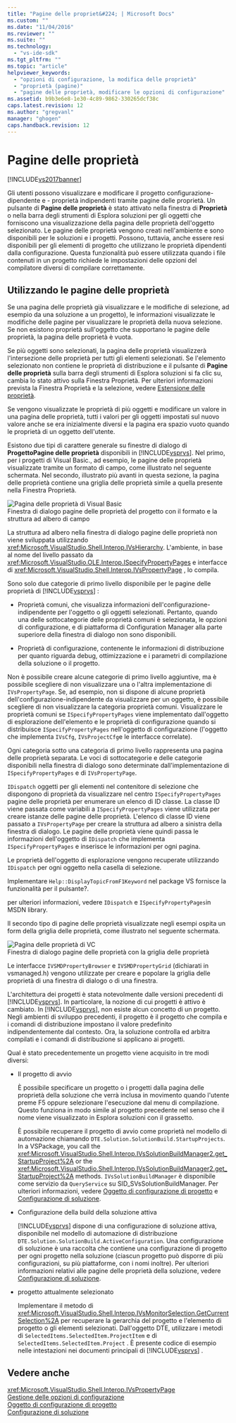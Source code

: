```yaml
---
title: "Pagine delle propriet&#224; | Microsoft Docs"
ms.custom: ""
ms.date: "11/04/2016"
ms.reviewer: ""
ms.suite: ""
ms.technology: 
  - "vs-ide-sdk"
ms.tgt_pltfrm: ""
ms.topic: "article"
helpviewer_keywords: 
  - "opzioni di configurazione, la modifica delle proprietà"
  - "proprietà (pagine)"
  - "pagine delle proprietà, modificare le opzioni di configurazione"
ms.assetid: b9b3e6e8-1e30-4c89-9862-330265dcf38c
caps.latest.revision: 12
ms.author: "gregvanl"
manager: "ghogen"
caps.handback.revision: 12
---
```

# Pagine delle propriet&#224;
[!INCLUDE[vs2017banner](../../code-quality/includes/vs2017banner.md)]

Gli utenti possono visualizzare e modificare il progetto configurazione\-dipendente e \- proprietà indipendenti tramite pagine delle proprietà.  Un pulsante di **Pagine delle proprietà** è stato attivato nella finestra di **Proprietà** o nella barra degli strumenti di Esplora soluzioni per gli oggetti che forniscono una visualizzazione della pagina delle proprietà dell'oggetto selezionato.  Le pagine delle proprietà vengono creati nell'ambiente e sono disponibili per le soluzioni e i progetti.  Possono, tuttavia, anche essere resi disponibili per gli elementi di progetto che utilizzano le proprietà dipendenti dalla configurazione.  Questa funzionalità può essere utilizzata quando i file contenuti in un progetto richiede le impostazioni delle opzioni del compilatore diversi di compilare correttamente.  
  
## Utilizzando le pagine delle proprietà  
 Se una pagina delle proprietà già visualizzare e le modifiche di selezione, ad esempio da una soluzione a un progetto\), le informazioni visualizzate le modifiche delle pagine per visualizzare le proprietà della nuova selezione.  Se non esistono proprietà sull'oggetto che supportano le pagine delle proprietà, la pagina delle proprietà è vuota.  
  
 Se più oggetti sono selezionati, la pagina delle proprietà visualizzerà l'intersezione delle proprietà per tutti gli elementi selezionati.  Se l'elemento selezionato non contiene le proprietà di distribuzione e il pulsante di **Pagine delle proprietà** sulla barra degli strumenti di Esplora soluzioni si fa clic su, cambia lo stato attivo sulla Finestra Proprietà.  Per ulteriori informazioni prevista la Finestra Proprietà e la selezione, vedere [Estensione delle proprietà](../../extensibility/internals/extending-properties.md).  
  
 Se vengono visualizzate le proprietà di più oggetti e modificare un valore in una pagina delle proprietà, tutti i valori per gli oggetti impostati sul nuovo valore anche se era inizialmente diversi e la pagina era spazio vuoto quando le proprietà di un oggetto dell'utente.  
  
 Esistono due tipi di carattere generale su finestre di dialogo di **ProgettoPagine delle proprietà** disponibili in [!INCLUDE[vsprvs](../../code-quality/includes/vsprvs_md.md)].  Nel primo, per i progetti di Visual Basic., ad esempio, le pagine delle proprietà visualizzate tramite un formato di campo, come illustrato nel seguente schermata.  Nel secondo, illustrato più avanti in questa sezione, la pagina delle proprietà contiene una griglia delle proprietà simile a quella presente nella Finestra Proprietà.  
  
 ![Pagina delle proprietà di Visual Basic](~/docs/extensibility/internals/media/vsvbproppages.gif "vsVBPropPages")  
Finestra di dialogo pagine delle proprietà del progetto con il formato e la struttura ad albero di campo  
  
 La struttura ad albero nella finestra di dialogo pagine delle proprietà non viene sviluppata utilizzando <xref:Microsoft.VisualStudio.Shell.Interop.IVsHierarchy>.  L'ambiente, in base al nome del livello passato da <xref:Microsoft.VisualStudio.OLE.Interop.ISpecifyPropertyPages> e interfacce di <xref:Microsoft.VisualStudio.Shell.Interop.IVsPropertyPage> , lo compila.  
  
 Sono solo due categorie di primo livello disponibile per le pagine delle proprietà di [!INCLUDE[vsprvs](../../code-quality/includes/vsprvs_md.md)] :  
  
-   Proprietà comuni, che visualizza informazioni dell'configurazione\-indipendente per l'oggetto o gli oggetti selezionati.  Pertanto, quando una delle sottocategorie delle proprietà comuni è selezionata, le opzioni di configurazione, e di piattaforma di Configuration Manager alla parte superiore della finestra di dialogo non sono disponibili.  
  
-   Proprietà di configurazione, contenente le informazioni di distribuzione per quanto riguarda debug, ottimizzazione e i parametri di compilazione della soluzione o il progetto.  
  
 Non è possibile creare alcune categorie di primo livello aggiuntive, ma è possibile scegliere di non visualizzare una o l'altra implementazione di `IVsPropertyPage`.  Se, ad esempio, non si dispone di alcune proprietà dell'configurazione\-indipendente da visualizzare per un oggetto, è possibile scegliere di non visualizzare la categoria proprietà comuni.  Visualizzare le proprietà comuni se `ISpecifyPropertyPages` viene implementato dall'oggetto di esplorazione dell'elemento e le proprietà di configurazione quando si distribuisce `ISpecifyPropertyPages` nell'oggetto di configurazione \(l'oggetto che implementa `IVsCfg`, `IVsProjectCfg`e le interfacce correlate\).  
  
 Ogni categoria sotto una categoria di primo livello rappresenta una pagina delle proprietà separata.  Le voci di sottocategorie e delle categorie disponibili nella finestra di dialogo sono determinate dall'implementazione di `ISpecifyPropertyPages` e di `IVsPropertyPage`.  
  
 `IDispatch` oggetti per gli elementi nel contenitore di selezione che dispongono di proprietà da visualizzare nel centro `ISpecifyPropertyPages` pagine delle proprietà per enumerare un elenco di ID classe.  La classe ID viene passata come variabili a `ISpecifyPropertyPages` viene utilizzata per creare istanze delle pagine delle proprietà.  L'elenco di classe ID viene passato a `IVsPropertyPage` per creare la struttura ad albero a sinistra della finestra di dialogo.  Le pagine delle proprietà viene quindi passa le informazioni dell'oggetto di `IDispatch` che implementa `ISpecifyPropertyPages` e inserisce le informazioni per ogni pagina.  
  
 Le proprietà dell'oggetto di esplorazione vengono recuperate utilizzando `IDispatch` per ogni oggetto nella casella di selezione.  
  
 Implementare `Help::DisplayTopicFromF1Keyword` nel package VS fornisce la funzionalità per il pulsante?.  
  
 per ulteriori informazioni, vedere `IDispatch` e `ISpecifyPropertyPages`in MSDN library.  
  
 Il secondo tipo di pagine delle proprietà visualizzate negli esempi ospita un form della griglia delle proprietà, come illustrato nel seguente schermata.  
  
 ![Pagina delle proprietà di VC](~/docs/extensibility/internals/media/vsvcproppages.gif "vsVCPropPages")  
Finestra di dialogo pagine delle proprietà con la griglia delle proprietà  
  
 Le interfacce `IVSMDPropertyBrowser` e `IVSMDPropertyGrid` \(dichiarati in vsmanaged.h\) vengono utilizzate per creare e popolare la griglia delle proprietà di una finestra di dialogo o di una finestra.  
  
 L'architettura dei progetti è stata notevolmente dalle versioni precedenti di [!INCLUDE[vsprvs](../../code-quality/includes/vsprvs_md.md)].  In particolare, la nozione di cui progetti è attivo è cambiato.  In [!INCLUDE[vsprvs](../../code-quality/includes/vsprvs_md.md)], non esiste alcun concetto di un progetto.  Negli ambienti di sviluppo precedenti, il progetto è il progetto che compila e i comandi di distribuzione impostano il valore predefinito indipendentemente dal contesto.  Ora, la soluzione controlla ed arbitra compilati e i comandi di distribuzione si applicano ai progetti.  
  
 Qual è stato precedentemente un progetto viene acquisito in tre modi diversi:  
  
-   Il progetto di avvio  
  
     È possibile specificare un progetto o i progetti dalla pagina delle proprietà della soluzione che verrà inclusa in movimento quando l'utente preme F5 oppure selezionare l'esecuzione dal menu di compilazione.  Questo funziona in modo simile al progetto precedente nel senso che il nome viene visualizzato in Esplora soluzioni con il grassetto.  
  
     È possibile recuperare il progetto di avvio come proprietà nel modello di automazione chiamando `DTE.Solution.SolutionBuild.StartupProjects`.  In a VSPackage, you call the <xref:Microsoft.VisualStudio.Shell.Interop.IVsSolutionBuildManager2.get_StartupProject%2A> or the <xref:Microsoft.VisualStudio.Shell.Interop.IVsSolutionBuildManager2.get_StartupProject%2A> methods.  `IVsSolutionBuildManager` è disponibile come servizio da `QueryService` su SID\_SVsSolutionBuildManager.  Per ulteriori informazioni, vedere [Oggetto di configurazione di progetto](../../extensibility/internals/project-configuration-object.md) e [Configurazione di soluzione](../../extensibility/internals/solution-configuration.md).  
  
-   Configurazione della build della soluzione attiva  
  
     [!INCLUDE[vsprvs](../../code-quality/includes/vsprvs_md.md)] dispone di una configurazione di soluzione attiva, disponibile nel modello di automazione di distribuzione `DTE.Solution.SolutionBuild.ActiveConfiguration`.  Una configurazione di soluzione è una raccolta che contiene una configurazione di progetto per ogni progetto nella soluzione \(ciascun progetto può disporre di più configurazioni, su più piattaforme, con i nomi inoltre\).  Per ulteriori informazioni relativi alle pagine delle proprietà della soluzione, vedere [Configurazione di soluzione](../../extensibility/internals/solution-configuration.md).  
  
-   progetto attualmente selezionato  
  
     Implementare il metodo di <xref:Microsoft.VisualStudio.Shell.Interop.IVsMonitorSelection.GetCurrentSelection%2A> per recuperare la gerarchia del progetto e l'elemento di progetto o gli elementi selezionati.  Dall'oggetto DTE, utilizzare i metodi di `SelectedItems.SelectedItem.ProjectItem` e di `SelectedItems.SelectedItem.Project` .  È presente codice di esempio nelle intestazioni nei documenti principali di [!INCLUDE[vsprvs](../../code-quality/includes/vsprvs_md.md)] .  
  
## Vedere anche  
 <xref:Microsoft.VisualStudio.Shell.Interop.IVsPropertyPage>   
 [Gestione delle opzioni di configurazione](../../extensibility/internals/managing-configuration-options.md)   
 [Oggetto di configurazione di progetto](../../extensibility/internals/project-configuration-object.md)   
 [Configurazione di soluzione](../../extensibility/internals/solution-configuration.md)